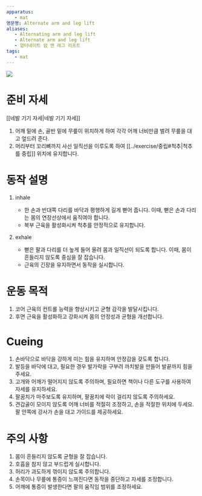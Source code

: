 ```yaml
---
apparatus:
   - mat
영문명: Alternate arm and leg lift
aliases:
   - Alternating arm and leg lift
   - Alternate arm and leg lift
   - 얼터네이트 암 앤 레그 리프트
tags:
   - mat
---
```



![](https://youtu.be/Skxum7EtU5Y?si=_F7YXKENWAAbx1mm)

# 준비 자세

[[네발 기기 자세|네발 기기 자세]]

1. 어깨 밑에 손, 골반 밑에 무릎이 위치하게 하여 각각 어깨 너비만큼 벌려 무릎을 대고 엎드려 준다.
2. 머리부터 꼬리뼈까지 사선 일직선을 이루도록 하여 [[../exercise/중립#척추|척추를 중립]] 위치에 유지합니다.

# 동작 설명

1. inhale
   - 한 손과 반대쪽 다리를 바닥과 평행하게 길게 뻗어 줍니다. 이때, 뻗은 손과 다리는 몸의 연장선상에서 움직여야 합니다.
   - 복부 근육을 활성화시켜 척추를 안정적으로 유지합니다.

2. exhale
   - 뻗은 팔과 다리를 더 높게 들어 올려 몸과 일직선이 되도록 합니다. 이때, 몸이 흔들리지 않도록 중심을 잘 잡습니다.
   - 근육의 긴장을 유지하면서 동작을 실시합니다.

# 운동 목적

1. 코어 근육의 컨트롤 능력을 향상시키고 균형 감각을 발달시킵니다.
2. 후면 근육을 활성화하고 강화시켜 몸의 안정성과 균형을 개선합니다.

# Cueing

1. 손바닥으로 바닥을 강하게 미는 힘을 유지하며 안정감을 갖도록 합니다.
2. 발등을 바닥에 대고, 필요한 경우 발가락을 구부려 까치발을 만들어 발끝까지 힘을 주세요.
3. 고개와 어깨가 떨어지지 않도록 주의하며, 필요하면 책이나 다른 도구를 사용하여 자세를 유지하세요.
4. 팔꿈치가 마주보도록 유지하며, 팔꿈치에 락이 걸리지 않도록 주의하세요.
5. 견갑골이 모이지 않도록 어깨 너비를 적절히 조정하고, 손을 적절한 위치에 두세요. 팔 안쪽에 강사가 손을 대고 가이드를 제공하세요.

# 주의 사항

1. 몸이 흔들리지 않도록 균형을 잘 잡습니다.
2. 호흡을 참지 않고 부드럽게 실시합니다.
3. 허리가 과도하게 꺾이지 않도록 주의합니다.
4. 손목이나 무릎에 통증이 느껴진다면 동작을 중단하고 자세를 조정합니다.
5. 어깨에 통증이 발생한다면 팔의 움직임 범위를 조정하세요.

